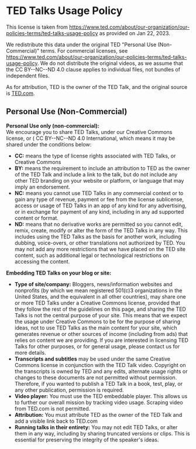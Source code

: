 # TED Talks Usage Policy

This license is taken from https://www.ted.com/about/our-organization/our-policies-terms/ted-talks-usage-policy as provided on Jan 22, 2023.

We redistribute this data under the original TED "Personal Use (Non-Commercial)" terms. For commercial licenses, see https://www.ted.com/about/our-organization/our-policies-terms/ted-talks-usage-policy. We do not distribute the original videos, as we assume that the CC BY--NC--ND 4.0 clause applies to individual files, not bundles of independent files.

As for attribution, TED is the owner of the TED Talk, and the original source is [TED.com](https://www.ted.com/).

## Personal Use (Non-Commercial) 

**Personal Use only (non-commercial):**\
We encourage you to share TED Talks, under our Creative Commons license,
or ( CC BY--NC--ND 4.0 International, which means it may be shared under
the conditions below:

-   **CC:** means the type of license rights associated with TED Talks,
    or Creative Commons
-   **BY:** means the requirement to include an attribution to TED as
    the owner of the TED Talk and include a link to the talk, but do not
    include any other TED branding on your website or platform, or
    language that may imply an endorsement.
-   **NC:** means you cannot use TED Talks in any commercial context or
    to gain any type of revenue, payment or fee from the license
    sublicense, access or usage of TED Talks in an app of any kind for
    any advertising, or in exchange for payment of any kind, including
    in any ad supported content or format.
-   **ND:** means that no derivative works are permitted so you cannot
    edit, remix, create, modify or alter the form of the TED Talks in
    any way. This includes using the TED Talks as the basis for another
    work, including dubbing, voice-overs, or other translations not
    authorized by TED. You may not add any more restrictions that we
    have placed on the TED site content, such as additional legal or
    technological restrictions on accessing the content.

**Embedding TED Talks on your blog or site:**

-   **Type of site/company:** Bloggers, news/information websites and
    nonprofits (by which we mean registered 501(c)3 organizations in the
    United States, and the equivalent in all other countries), may share
    one or more TED Talks under a Creative Commons license, provided
    that they follow the rest of the guidelines on this page, and
    sharing the TED Talks is not the central purpose of your site. This
    means that we expect the usage under Creative Commons to be for the
    purpose of sharing ideas, not to use TED Talks as the main content
    for your site, which generates revenue or other sources of income
    (including from ads) that relies on content we are providing. If you
    are interested in licensing TED Talks for other purposes, or for
    general usage, please contact us for more details.
-   **Transcripts and subtitles** may be used under the same Creative
    Commons license in conjunction with the TED Talk video. Copyright on
    the transcripts is owned by TED and any edits, alternate usage
    rights or changes to these documents are not permitted without
    permission. Therefore, if you wanted to publish a TED Talk in a
    book, test, play, or any other publication, permission is required.
-   **Video player:** You must use the TED embeddable player. This
    allows us to further our overall mission by tracking video usage.
    Scraping video from TED.com is not permitted.
-   **Attribution:** You must attribute TED as the owner of the TED Talk
    and add a visible link back to TED.com
-   **Running talks in their entirety:** You may not edit TED Talks, or
    alter them in any way, including by sharing truncated versions or
    clips. This is essential for preserving the integrity of the
    speaker\'s ideas.
